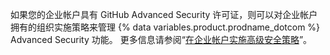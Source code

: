 如果您的企业帐户具有 GitHub Advanced Security 许可证，则可以对企业帐户拥有的组织实施策略来管理 {% data variables.product.prodname_dotcom %} Advanced Security 功能。 更多信息请参阅“[在企业帐户实施高级安全策略](/enterprise-cloud@latest/admin/policies/enforcing-policies-for-your-enterprise/enforcing-policies-for-advanced-security-in-your-enterprise)”。
